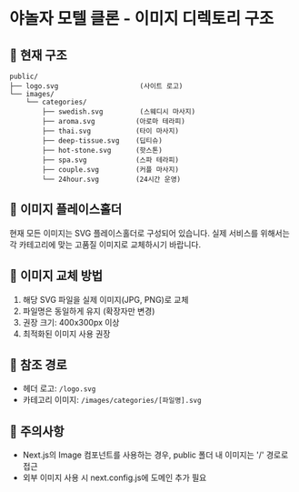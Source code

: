 # 야놀자 모텔 클론 - 이미지 디렉토리 구조

## 📁 현재 구조
```
public/
├── logo.svg                    (사이트 로고)
└── images/
    └── categories/
        ├── swedish.svg         (스웨디시 마사지)
        ├── aroma.svg          (아로마 테라피)
        ├── thai.svg           (타이 마사지)
        ├── deep-tissue.svg    (딥티슈)
        ├── hot-stone.svg      (핫스톤)
        ├── spa.svg            (스파 테라피)
        ├── couple.svg         (커플 마사지)
        └── 24hour.svg         (24시간 운영)
```

## 🎨 이미지 플레이스홀더
현재 모든 이미지는 SVG 플레이스홀더로 구성되어 있습니다.
실제 서비스를 위해서는 각 카테고리에 맞는 고품질 이미지로 교체하시기 바랍니다.

## 📝 이미지 교체 방법
1. 해당 SVG 파일을 실제 이미지(JPG, PNG)로 교체
2. 파일명은 동일하게 유지 (확장자만 변경)
3. 권장 크기: 400x300px 이상
4. 최적화된 이미지 사용 권장

## 🔗 참조 경로
- 헤더 로고: `/logo.svg`
- 카테고리 이미지: `/images/categories/[파일명].svg`

## 📌 주의사항
- Next.js의 Image 컴포넌트를 사용하는 경우, public 폴더 내 이미지는 '/' 경로로 접근
- 외부 이미지 사용 시 next.config.js에 도메인 추가 필요